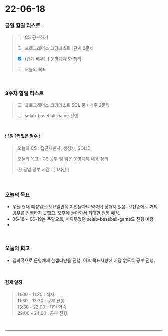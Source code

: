 # 22-06-18
 ### 금일 할일 리스트 


> - [ ]  CS 공부하기  
>
> - [ ]  프로그래머스 코딩테스트 1단계 2문제 
>
> - [x]  (쉽게 배우는) 운영체제 한 챕터 
>
> - [ ]  오늘의 목표    

<br/>

### 3주차 할일 리스트  

> - [ ]  프로그래머스 코딩테스트 SQL 문 / 매주 2문제  
>
> - [ ]  selab-baseball-game 진행    

<br/>

❗ **1일 1커밋은 필수** ❗
> 오늘의 CS : 접근제한자, 생성자, SOLID
>
> 오늘의 목표  : CS 공부 및 읽은 운영체제 내용 정리
>
> 🕒 금일 공부 시간 :  [ 1시간 ]    
  
<br/>

### 오늘의 목표
- 우선 현재 예정일은 토요일인데 지인들과의 약속이 정해져 있음. 오전중에도 거의 공부를 진행하지 못했고, 오후에 돌아와서 최대한 진행 예정.
- 06-18 ~ 06-19는 주말으로, 미뤄두었던 selab-baseball-game도 진행 예정
- 

<br>

### 오늘의 회고
- 결과적으로 운영체제 한챕터만을 진행, 이후 목표사항에 지장 없도록 공부 진행.


<br>

#### 현재 일정  

> 11:00 - 11:30 : 식사 
> <br>
> 11:30 - 13:30 : 공부 진행
> <br>
> 13:30 - 22:00 : 지인 약속
> <br>
> 22:00 - 24:00 : 공부 진행  

<br/>

------------  